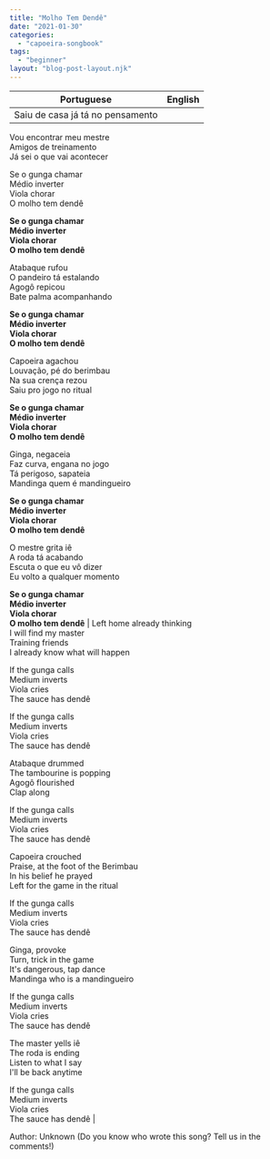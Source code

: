 ```yaml
---
title: "Molho Tem Dendê"
date: "2021-01-30"
categories: 
  - "capoeira-songbook"
tags: 
  - "beginner"
layout: "blog-post-layout.njk"
---
```


| Portuguese | English |
| --- | --- |
| Saiu de casa já tá no pensamento  
Vou encontrar meu mestre  
Amigos de treinamento  
Já sei o que vai acontecer  
  
Se o gunga chamar  
Médio inverter  
Viola chorar  
O molho tem dendê  
  
**Se o gunga chamar  
Médio inverter  
Viola chorar  
O molho tem dendê**  
  
Atabaque rufou  
O pandeiro tá estalando  
Agogô repicou  
Bate palma acompanhando  
  
**Se o gunga chamar  
Médio inverter  
Viola chorar  
O molho tem dendê**  
  
Capoeira agachou  
Louvação, pé do berimbau  
Na sua crença rezou  
Saiu pro jogo no ritual  
  
**Se o gunga chamar  
Médio inverter  
Viola chorar  
O molho tem dendê**  
  
Ginga, negaceia  
Faz curva, engana no jogo  
Tá perigoso, sapateia  
Mandinga quem é mandingueiro  
  
**Se o gunga chamar  
Médio inverter  
Viola chorar  
O molho tem dendê**  
  
O mestre grita iê  
A roda tá acabando  
Escuta o que eu vô dizer  
Eu volto a qualquer momento  
  
**Se o gunga chamar  
Médio inverter  
Viola chorar  
O molho tem dendê** | Left home already thinking  
I will find my master  
Training friends  
I already know what will happen  
  
If the gunga calls  
Medium inverts  
Viola cries  
The sauce has dendê  
  
If the gunga calls  
Medium inverts  
Viola cries  
The sauce has dendê  
  
Atabaque drummed  
The tambourine is popping  
Agogô flourished  
Clap along  
  
If the gunga calls  
Medium inverts  
Viola cries  
The sauce has dendê  
  
Capoeira crouched  
Praise, at the foot of the Berimbau  
In his belief he prayed  
Left for the game in the ritual  
  
If the gunga calls  
Medium inverts  
Viola cries  
The sauce has dendê  
  
Ginga, provoke  
Turn, trick in the game  
It's dangerous, tap dance  
Mandinga who is a mandingueiro  
  
If the gunga calls  
Medium inverts  
Viola cries  
The sauce has dendê  
  
The master yells iê  
The roda is ending  
Listen to what I say  
I'll be back anytime  
  
If the gunga calls  
Medium inverts  
Viola cries  
The sauce has dendê |

<figcaption>

Author: Unknown (Do you know who wrote this song? Tell us in the comments!)

</figcaption>
